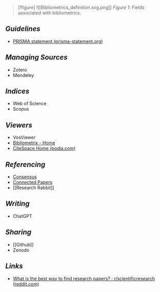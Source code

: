 >[!figure] ![[Bibliometrics_definition.svg.png]]
>*Figure 1*: Fields associated with bibliometrics.
## *Guidelines*
+ [PRISMA statement (prisma-statement.org)](https://www.prisma-statement.org/)
## *Managing Sources*
+ Zotero
+ Mendeley
## *Indices*
+ Web of Science
+ Scopus
## *Viewers*
+ VosViewer
+ [Bibliometrix - Home](https://www.bibliometrix.org/home/)
+ [CiteSpace Home (podia.com)](https://citespace.podia.com/)
## *Referencing*
+ [Consensus](https://consensus.app/)
+ [Connected Papers](https://www.connectedpapers.com/)
+ [[Research Rabbit]]
## *Writing*
+ ChatGPT
## *Sharing*
+ [[Github]]
+ Zenodo
## *Links*
+ [What is the best way to find research papers? : r/scientificresearch (reddit.com)](https://www.reddit.com/r/scientificresearch/comments/3ujsz8/what_is_the_best_way_to_find_research_papers/)